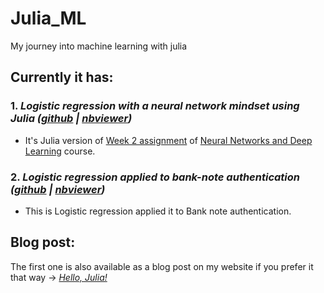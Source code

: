 # Julia_ML
My journey into machine learning with julia

## Currently it has:
### 1. *Logistic regression with a neural network mindset using Julia ([github](https://github.com/Abhiswain97/Julia_ML/blob/master/deeplearning.ai/Neural%20Networks%20and%20deep%20learning/Week-2/2020-07-28-Logistic_regression-Copy1.ipynb) | [nbviewer](https://nbviewer.jupyter.org/github/Abhiswain97/Julia_ML/blob/master/deeplearning.ai/Neural%20Networks%20and%20deep%20learning/Week-2/2020-07-28-Logistic_regression-Copy1.ipynb#))*
- It's Julia version of [Week 2 assignment](https://www.coursera.org/learn/neural-networks-deep-learning/notebook/zAgPl/logistic-regression-with-a-neural-network-mindset) of [Neural Networks and Deep Learning](https://www.coursera.org/learn/neural-networks-deep-learning/home/welcome) course.

### 2. *Logistic regression applied to bank-note authentication ([github](https://github.com/Abhiswain97/Julia_ML/blob/master/deeplearning.ai/Neural%20Networks%20and%20deep%20learning/Week-2/2020-07-28-Logistic_regression.ipynb) | [nbviewer](https://nbviewer.jupyter.org/github/Abhiswain97/Julia_ML/blob/master/deeplearning.ai/Neural%20Networks%20and%20deep%20learning/Week-2/2020-07-28-Logistic_regression.ipynb))*
- This is Logistic regression applied it to Bank note authentication.

## Blog post: 
The first one is also available as a blog post on my website if you prefer it that way -> [*Hello, Julia!*](https://abhishekswain.me/machine%20learning/maths/2020/07/28/Logistic_regression-Copy1.html)

